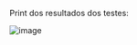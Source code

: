 Print dos resultados dos testes: 

![image](https://user-images.githubusercontent.com/73408388/178886299-0b3a5c2e-9de4-445b-9eb4-040776ef2920.png)

